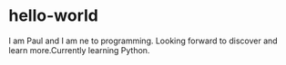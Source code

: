# hello-world
I am Paul and I am ne to programming. Looking forward to discover and learn more.Currently learning Python.
